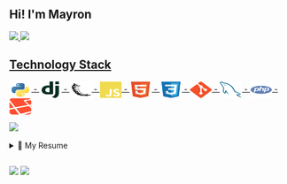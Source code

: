 ## Hi! I'm Mayron

<a href="https://github.com/mayronH">
  <img height="180em" src="https://github-readme-stats.vercel.app/api?username=mayronH&show_icons=true&theme=dark&include_all_commits=true&count_private=true"/>
  <img height="180em" src="https://github-readme-stats.vercel.app/api/top-langs/?username=mayronH&layout=compact&langs_count=8&theme=dark&hide=handlebars,hack,ejs"/>

<div style="display: inline_block">

## Technology Stack

  <img align="center"  height="30" width="40" src="https://raw.githubusercontent.com/devicons/devicon/master/icons/python/python-original.svg"> - 
  <img align="center"  height="30" width="40" src="https://raw.githubusercontent.com/devicons/devicon/master/icons/django/django-plain.svg"> -
  <img align="center"  height="30" width="40" src="https://raw.githubusercontent.com/devicons/devicon/master/icons/flask/flask-original.svg"> -
  <img align="center"  height="30" width="40" src="https://raw.githubusercontent.com/devicons/devicon/master/icons/javascript/javascript-plain.svg"> - 
  <img align="center"  height="30" width="40" src="https://raw.githubusercontent.com/devicons/devicon/master/icons/html5/html5-original.svg"> - 
  <img align="center"  height="30" width="40" src="https://raw.githubusercontent.com/devicons/devicon/master/icons/css3/css3-original.svg"> - 
  <img align="center"  height="30" width="40" src="https://raw.githubusercontent.com/devicons/devicon/master/icons/git/git-original.svg"> - 
  <img align="center"  height="30" width="40" src="https://raw.githubusercontent.com/devicons/devicon/master/icons/mysql/mysql-original.svg"> -
  <img align="center"  height="30" width="40" src="https://raw.githubusercontent.com/devicons/devicon/master/icons/php/php-plain.svg"> -
  <img align="center"  height="30" width="40" src="https://raw.githubusercontent.com/devicons/devicon/master/icons/laravel/laravel-plain.svg">
   

 
</div>

  <p align='left'>
  <a href="#"><img src="https://badges.pufler.dev/visits/mayronH/mayronH"></a>
  </p>
  
  <details>
  <summary>📃 My Resume</summary>


## Education

- 📖 **Information Systems (I.T)**\
📆 2019 - 2022\
📍 **Catholic University Center of Eastern Minas Gerais** - Coronel Fabriciano, Brazil

## Experience

<br>
<img align="right" src="https://img.shields.io/badge/Wordpress-22779e?style=for-the-badge&logo=wordpress&logoColor=white" />
<img align="right" src="https://img.shields.io/badge/Mautic-4e5e9e?style=for-the-badge&logo=mautic&logoColor=white" />
<img align="right" src="https://img.shields.io/badge/JavaScript-F7DF1E?style=for-the-badge&logo=javascript&logoColor=black"/>
<img align="right" src="https://img.shields.io/badge/HTML5-F06529?style=for-the-badge&logo=html5&logoColor=white"/>
<img align="right" src="https://img.shields.io/badge/PHP-787CB5?style=for-the-badge&logo=php&logoColor=white" />
<img align="right" src="https://img.shields.io/badge/NodeJS-90c53f?style=for-the-badge&logo=node.js&logoColor=white" />



- 👨‍💻 **Web Developer Intern**\
📆 2022\
📍 **<a href="https://www.appmarketing.com.br/" target="_blank">App Marketing</a>** - Timoteo/MG, Brazil


<br>
<img align="right" src="https://img.shields.io/badge/PowerBi-F7DF1E?style=for-the-badge&logo=powerbi&logoColor=black" />


- 👨‍💻 **I.T Intern**\
📆 2021 - 2021\
📍 **<a href="https://www.aperam.com/" target="_blank">Aperam South America</a>** - Timoteo/MG, Brazil

<br>
<img align="right" src="https://img.shields.io/badge/Git-F05032?style=for-the-badge&logo=git&logoColor=white" />
<img align="right" src="https://img.shields.io/badge/JavaScript-F7DF1E?style=for-the-badge&logo=javascript&logoColor=black"/>
<img align="right" src="https://img.shields.io/badge/HTML5-F06529?style=for-the-badge&logo=html5&logoColor=white"/>
<img align="right" src="https://img.shields.io/badge/MySQL-4479A1?style=for-the-badge&logo=mysql&logoColor=white" />
<img align="right" src="https://img.shields.io/badge/PHP-787CB5?style=for-the-badge&logo=php&logoColor=white" />
<img align="right" src="https://img.shields.io/badge/Laravel-F05340?style=for-the-badge&logo=laravel&logoColor=white"/>

- 👨‍💻 **Web Developer**\
📆 2019 - 2021\
📍 **<a href="https://3wbr.com.br/" target="_blank">3WBR</a>** - Timoteo/MG, Brazil

</details>

  ##
  
  <div>
  <a href = "mailto: mayron.hen@gmail.com"><img src="https://img.shields.io/badge/-Gmail-%23EA4335?style=for-the-badge&logo=gmail&logoColor=white" target="_blank"></a>
  <a href="https://www.linkedin.com/in/mayron-henrique-13779812b/" target="_blank"><img src="https://img.shields.io/badge/-LinkedIn-%230077B5?style=for-the-badge&logo=linkedin&logoColor=white" target="_blank"></a>
  </div>
